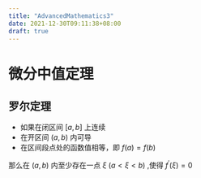 ```yaml
---
title: "AdvancedMathematics3"
date: 2021-12-30T09:11:38+08:00
draft: true
---
```


# 微分中值定理

## 罗尔定理

- 如果在闭区间 ${[a,b]}$ 上连续
- 在开区间 ${(a,b)}$ 内可导
- 在区间段点处的函数值相等，即 ${f(a)=f(b)}$

那么在 ${(a,b)}$ 内至少存在一点 ${\xi}$ ${(a<\xi<b)}$ ,使得 ${f^\prime(\xi)=0}$